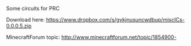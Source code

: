Some circuits for PRC

Download here: https://www.dropbox.com/s/gykjnusuncwdbup/miscICs-0.0.0.5.zip

MinecraftForum topic: http://www.minecraftforum.net/topic/1854900-
